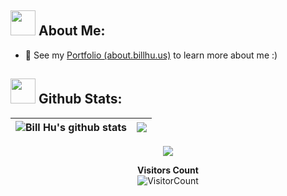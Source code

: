 <!-- <h1 align="center">Hello 👋, I'm Bill Hu 🎯️🚀️</h1> -->


## <img src="https://media.giphy.com/media/WUlplcMpOCEmTGBtBW/giphy.gif" width="40"> **About Me:**

- 🔭 See my [Portfolio (about.billhu.us)](https://about.billhu.us) to learn more about me :)


## <img src="https://media.giphy.com/media/ZCN6F3FAkwsyOGU2RS/giphy.gif" width="40"> **Github Stats:**


| <img align="center" src="https://github-readme-stats.vercel.app/api?username=billhu0&show_icons=true&include_all_commits=true&theme=buefy&hide_border=true&hide=contribs,issues" alt="Bill Hu's github stats" /></a> | <img align="center" src="https://github-readme-stats.vercel.app/api/top-langs/?username=billhu0&layout=compact&theme=buefy&hide_border=true&langs_count=8" /></a> |
| ------------- | ------------- |

<p align = 'center'> <img src= 'https://capsule-render.vercel.app/api?type=rect&color=gradient&height=2.5'/></p>

<div align="center">

**Visitors Count**  
![VisitorCount](https://profile-counter.glitch.me/{billhu0}/count.svg)

</div>
